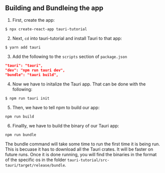 ## Building and Bundleing the app
1. First, create the app:
```shell
$ npx create-react-app tauri-tutorial
```
2. Next, `cd` into tauri-tutorial and install Tauri to that app:
```shell
$ yarn add tauri
```
3. Add the following to the `scripts` section of `package.json`
```json
"tauri": "tauri",
"dev": "npm run tauri dev",
"bundle": "tauri build",
```
4. Now we have to initalize the Tauri app. That can be done with the following:
```shell
$ npm run tauri init
```
5. Then, we have to tell npm to build our app:
```shell
npm run build
```
6. Finallly, we have to build the binary of our Tauri app:
```shell
npm run bundle
```
 The bundle command will take some time to run the first time it is being run. This is becuase it has to download all the Tauri crates. It will be faster on future runs. 
Once it is done running, you will find the binaries in the format of the specific os in the folder `tauri-tutorial/src-tauri/target/release/bundle`.
